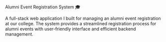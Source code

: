 Alumni Event Registration System 🎓

A full-stack web application I built for managing an alumni event registration at our college. The system provides a streamlined registration process for alumni events with user-friendly interface and efficient backend management.
